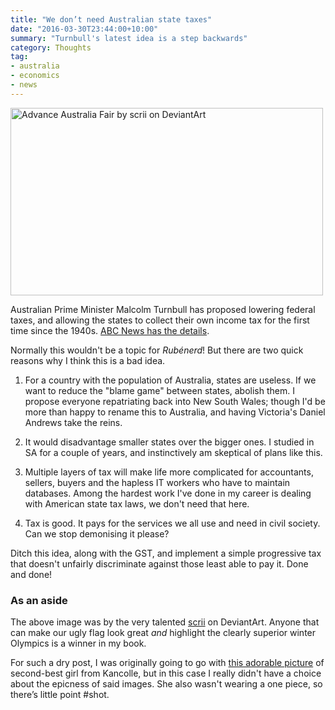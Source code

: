 ```yaml
---
title: "We don’t need Australian state taxes"
date: "2016-03-30T23:44:00+10:00"
summary: "Turnbull's latest idea is a step backwards"
category: Thoughts
tag:
- australia
- economics
- news
---
```

<p><img src="https://rubenerd.com/files/2016/hetalia-aus.jpg" srcset="https://rubenerd.com/files/2016/hetalia-aus.jpg 1x, https://rubenerd.com/files/2016/hetalia-aus@2x.jpg 2x" alt="Advance Australia Fair by scrii on DeviantArt" style="width:500px; height:300px" /></p>

Australian Prime Minister Malcolm Turnbull has proposed lowering federal taxes, and allowing the states to collect their own income tax for the first time since the 1940s. [ABC News has the details].

Normally this wouldn't be a topic for *Rubénerd*! But there are two quick reasons why I think this is a bad idea.

1. For a country with the population of Australia, states are useless. If we want to reduce the "blame game" between states, abolish them. I propose everyone repatriating back into New South Wales; though I'd be more than happy to rename this to Australia, and having Victoria's Daniel Andrews take the reins.

2. It would disadvantage smaller states over the bigger ones. I studied in SA for a couple of years, and instinctively am skeptical of plans like this.

3. Multiple layers of tax will make life more complicated for accountants, sellers, buyers and the hapless IT workers who have to maintain databases. Among the hardest work I've done in my career is dealing with American state tax laws, we don't need that here.

4. Tax is good. It pays for the services we all use and need in civil society. Can we stop demonising it please?

Ditch this idea, along with the GST, and implement a simple progressive tax that doesn't unfairly discriminate against those least able to pay it. Done and done!

### As an aside

The above image was by the very talented [scrii] on DeviantArt. Anyone that can make our ugly flag look great *and* highlight the clearly superior winter Olympics is a winner in my book.

For such a dry post, I was originally going to go with [this adorable picture] of second-best girl from Kancolle, but in this case I really didn't have a choice about the epicness of said images. She also wasn't wearing a one piece, so there’s little point #shot.

[ABC News has the details]: http://www.abc.net.au/news/2016-03-30/two-states-reject-turnbull-plan-for-state-set-taxes/7285214

[scrii]: http://scrii.deviantart.com/art/advance-australia-fair-156438245

[this adorable picture]: http://www.pixiv.net/member_illust.php?mode=medium&illust_id=45889253

